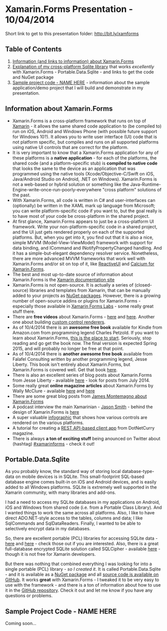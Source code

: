 Xamarin.Forms Presentation - 10/04/2014
=======================================

Short link to get to this presentation folder: http://bit.ly/xamforms

Table of Contents
-----------------

  1. [Information (and links to information) about Xamarin.Forms](https://github.com/ellisnet/TwinCitiesCodeCamp/tree/master/2014-10-04%20Xamarin.Forms#information-about-xamarinforms)
  2. [Explanation of my cross-platform Sqlite library](https://github.com/ellisnet/TwinCitiesCodeCamp/tree/master/2014-10-04%20Xamarin.Forms#portabledatasqlite) that works *excellently* with Xamarin.Forms - Portable.Data.Sqlite - and links to get the code and NuGet package
  3. [Sample project code - NAME HERE](https://github.com/ellisnet/TwinCitiesCodeCamp/tree/master/2014-10-04%20Xamarin.Forms#sample-project-code) - information about the sample application/demo project that I will build and demonstrate in my presentation.

Information about Xamarin.Forms
-------------------------------

  * Xamarin.Forms is a cross-platform framework that runs on top of [Xamarin](http://xamarin.com/platform) - it allows the same shared code application to (be compiled to) run on iOS, Android and Windows Phone (with possible future support for Windows 10?). It allows you to write user interface (UI) code that is not platform specific, but compiles and runs on all supported platforms using native UI controls that are correct for the platform.
  * It is very important to know that a Xamarin.Forms application for any of these platforms is a **native application** - for each of the platforms, the shared code (and a platform-specific stub) is **compiled to native code** that looks the same to the device as an application that was programmed using the native tools (Xcode/Objective-C/Swift on iOS, Java/Android Studio on Android, .NET on Windows). Xamarin.Forms is not a web-based or hybrid solution or something like the Java-Runtime-Engine-write-once-run-poorly-everywhere "cross platform" solutions of the past.
  * With Xamarin.Forms, all code is written in C# and user-interfaces can (optionally) be written in the XAML mark up language from Microsoft; you can write platform-specific code if you want to, but the goal really is to have most of your code be cross-platform in the shared project.
  * At first glance, Xamarin.Forms appears to just be a cross-platform UI framework. Write your non-platform-specific code in a shared project, and the UI just gets rendered properly on each of the supported platforms. But, when you get into it, you find out that it is also a nice, simple MVVM (Model-View-ViewModel) framework with support for data binding, and ICommand and INotifyPropertyChanged handling.  And it has a simple-but-elegant dependency resolver service.  Nonetheless, there are more advanced MVVM frameworks that work well with Xamarin.Forms and/or sit on top of it, like [ReactiveUI](https://github.com/reactiveui/ReactiveUI) and [Calcium for Xamarin.Forms](http://www.codeproject.com/Articles/818278/Introducing-Calcium-for-Xamarin-Forms).
  * The best and most up-to-date source of information about Xamarin.Forms is the [Xamarin documentation site](http://developer.xamarin.com/guides/cross-platform/xamarin-forms/)
  * Xamarin.Forms is not open-source.  It is actually a series of (closed-source) libraries and templates from Xamarin, that can be manually added to your projects as [NuGet packages](http://www.nuget.org/packages/Xamarin.Forms/).  However, there is a growing number of open-source addins or plugins for Xamarin.Forms - especially those available in [Xamarin Forms Labs](https://github.com/XForms/Xamarin-Forms-Labs) - some really great stuff there.
  * There are **free videos** about Xamarin.Forms - [here](http://blog.xamarin.com/webinar-recording-meet-xamarin.forms/) and  [here](http://blog.xamarin.com/video-xamarin-forms-over-90-code-re-use-and-access-to-native-features/).  Another one about building [custom control renderers](http://developer.xamarin.com/videos/cross-platform/xamarinforms-custom-renderers/).
  * As of 10/4/2014 there is an **awesome free book** available for Kindle from Amazon.com from programming legend Charles Petzold.  If you want to learn about Xamarin.Forms, [this is the place to start](http://www.amazon.com/Creating-Xamarin-Forms-Preview-Developer-Reference-ebook/dp/B00NXYJ8DK/). Seriously, stop reading and go get the book now.  The final version is expected Spring 2015, and will probably no longer be free at that point.
  * As of 10/4/2014 there is **another awesome free book** available from Falafel Consulting written by another programming legend, Jesse Liberty.  This book isn't entirely about Xamarin.Forms, but Xamarin.Forms is covered well.  Get that book  [here](http://falafel.com/landing-pages/learning-xamarin-ebook-download).
  * There is also an excellent series of blog posts about Xamarin.Forms from Jesse Liberty - available [here](http://blog.falafel.com/author/jesse-liberty/) - look for posts from July 2014.
  * Some really great **online magazine articles** about Xamarin.Forms by Wally McClure - available [here](http://visualstudiomagazine.com/articles/2014/09/01/xamarin-forms.aspx) and [here](http://visualstudiomagazine.com/articles/2014/09/01/simplifying-cross-platform-mobile-app-dev.aspx)
  * There are some great blog posts from [James Montemagno about Xamarin.Forms](http://motzcod.es/)
  * A podcast interview the main Xamarinian - [Jason Smith](https://twitter.com/jassmith87) - behind the design of Xamarin.Forms is [here](http://gonemobile.io/blog/e0013-xamarin-forms/)
  * A super valuable [infographic](http://cdn1.xamarin.com/webimages/images/infographics/xamarin-mobile-controls-infographic-062014.pdf) that shows how various controls are rendered on the various platforms.
  * A tutorial for creating a [REST API-based client app](http://www.dotnetcurry.com/showarticle.aspx?ID=1029) from DotNetCurry magazine. 
  * There is always **a ton of exciting stuff** being anounced on Twitter about (hashtag) [#xamarinforms](https://twitter.com/hashtag/xamarinforms?f=realtime&src=hash) - check it out!

Portable.Data.Sqlite
--------------------

As you probably know, the standard way of storing local database-type-data on mobile devices is in SQLite.  This small-footprint SQL-based database engine comes built-in on iOS and Android devices, and is easily added to all Windows platforms. SQLite is extremely well supported in the Xamarin community, with many libraries and add-ons.

I had a need to access my SQLite databases in my applications on Android, iOS and Windows from shared code (i.e. from a Portable Class Library). And I wanted things to work the same across all platforms.  Also, I like to have direct ADO.NET-style access to the tables, columns and data; I like SqlCommands and SqlDataReaders. Finally, I wanted to be able to selectively encrypt data in my databases.

So, there are excellent portable (PCL) libraries for accessing SQLite data - [here](https://github.com/ericsink/SQLitePCL.raw) and [here](https://sqlitepcl.codeplex.com/) - check those out if you are interested.  Also, there is a great full-database encrypted SQLite solution called SQLCipher - available [here](https://www.zetetic.net/sqlcipher/) - though it is not free for Xamarin developers.

But there was nothing that combined everything I was looking for into a single portable (PCL) library - *so I created it*.  It is called Portable.Data.Sqlite - and it is available as a [NuGet package](http://www.nuget.org/packages/Portable.Data.Sqlite) and all [source code is available on GitHub](https://github.com/ellisnet/Portable.Data.Sqlite).  It works **great** with Xamarin.Forms - I tweaked it to be very easy to use with the framework - and there is a ton of information about how to use it in the [GitHub repository](https://github.com/ellisnet/Portable.Data.Sqlite). Check it out and let me know if you have any questions or problems.

Sample Project Code - NAME HERE
-------------------------------

Coming soon...

